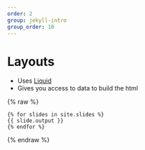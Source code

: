 ```yaml
---
order: 2
group: jekyll-intro
group_order: 10
---
```


# Layouts

* Uses [Liquid](http://liquidmarkup.org/)
* Gives you access to data to build the html

{% raw %}
```
{% for slides in site.slides %}
{{ slide.output }}
{% endfor %}
```
{% endraw %}


